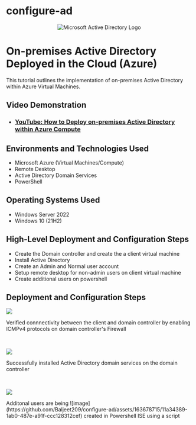 # configure-ad
<p align="center">
<img src="https://i.imgur.com/pU5A58S.png" alt="Microsoft Active Directory Logo"/>
</p>

<h1>On-premises Active Directory Deployed in the Cloud (Azure)</h1>
This tutorial outlines the implementation of on-premises Active Directory within Azure Virtual Machines.<br />


<h2>Video Demonstration</h2>

- ### [YouTube: How to Deploy on-premises Active Directory within Azure Compute](https://www.youtube.com)

<h2>Environments and Technologies Used</h2>

- Microsoft Azure (Virtual Machines/Compute)
- Remote Desktop
- Active Directory Domain Services
- PowerShell

<h2>Operating Systems Used </h2>

- Windows Server 2022
- Windows 10 (21H2)

<h2>High-Level Deployment and Configuration Steps</h2>

- Create the Domain controller and create the a client virtual machine 
- Install Active Directory 
- Create an Admin and Normal user account 
- Setup remote desktop for non-admin users on client virtual machine
- Create additional users on powershell 

<h2>Deployment and Configuration Steps</h2>

<p>
<img src="https://i.imgur.com/R8VJcmh.png">
</p>
<p>
Verified connnectivity between the client and domain controller by enabling ICMPv4 protocols on domain controller's Firewall 
</p>
<br />

<p>
<img src="https://i.imgur.com/GOKgt0s.png"<
</p>
<p>
Successfully installed Active Directory domain services on the domain controller 
</p>
<br />

<p>
<img src="https://i.imgur.com/RS4LjlN.png"<
  /p>
<p>
Additonal users are being ![image](https://github.com/Baljeet209/configure-ad/assets/163678715/11a34389-1ab0-487e-a91f-ccc128312cef)
created in Powershell ISE using a script 
</p>
<br />

